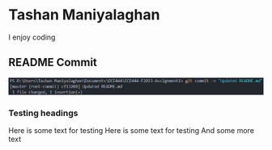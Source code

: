 # Tashan Maniyalaghan
I enjoy coding

## README Commit
![README Commit](./images/README%20Commit.png)

### Testing headings
Here is some text for testing
Here is some text for testing
And some more text
